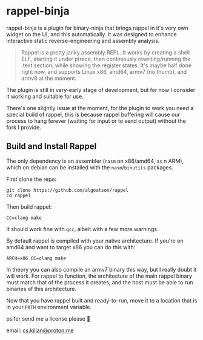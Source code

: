 # rappel-binja
rappel-binja is a plugin for binary-ninja that brings rappel in it's very own widget on the UI, and this automatically. It was designed to enhance interactive static reverse-engineering and assembly analysis.

> Rappel is a pretty janky assembly REPL. It works by creating a shell ELF, starting it under ptrace, then continiously rewriting/running the .text section, while showing the register states. It's maybe half done right now, and supports Linux x86, amd64, armv7 (no thumb), and armv8 at the moment.

The plugin is still in very-early stage of development, but for now I consider it working and suitable for use.

There's one slightly issue at the moment, for the plugin to work you need a special build of rappel, this is because rappel buffering will cause our process to hang forever (waiting for input or to send output) without the fork I provide.

## Build and Install Rappel
The only dependency is an assembler (`nasm` on x86/amd64, `as` n ARM), which on debian can be installed with the `nasm`/`binutils` packages.

First clone the repo:
```
git clone https://github.com/algoatson/rappel
cd rappel
```

Then build rappel:
```
CC=clang make
```
It should work fine with `gcc`, albeit with a few more warnings.

By default rappel is compiled with your native architecture. If you're on amd64 and want to target x86 you can do this with:
```
ARCH=x86 CC=clang make
```
In theory you can also compile an armv7 binary this way, but I really doubt it will work. For rappel to function, the architecture of the main rappel binary must match that of the process it creates, and the host must be able to run binaries of this architecture.

Now that you have rappel built and ready-to-run, move it to a location that is in your `PATH` environment variable.

psifer send me a license please 🥺

email: cs.kilian@proton.me

